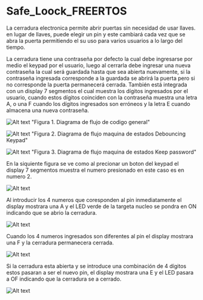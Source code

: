 # Safe_Loock_FREERTOS

La cerradura electronica permite abrir puertas sin necesidad de usar llaves. en lugar de llaves, puede elegir un pin y este cambiará cada vez que se abra la puerta permitiendo el su uso para varios usuarios a lo largo del tiempo.

La cerradura tiene una contraseña por defecto la cual debe ingresarse por medio el keypad por el usuario, luego al cerrarla debe ingresar una nueva contraseña la cual será guardada hasta que sea abierta nuevamente, si la contraseña ingresada corresponde a la guardada se abrirá la puerta pero si no corresponde la puerta permanecerá cerrada. También está integrada con un display 7 segmentos el cual muestra los dígitos ingresados por el usuario,  cuando estos dígitos coinciden con la contraseña muestra una letra A, o una F cuando los dígitos ingresados son erróneos y la letra E cuando almacena una nueva contraseña.

![Alt text](/Safe_Look_Diagram.png?raw=true "Safe Look Diagram") 
"Figura 1. Diagrama de flujo de codigo general"

![Alt text](/Debouncing_Keypad.png?raw=true "Debouncing Keypad") 
"Figura 2. Diagrama de flujo maquina de estados Debouncing Keypad"

![Alt text](/Keep_password.png?raw=true "Keep password") 
"Figura 3. Diagrama de flujo maquina de estados Keep password"

En la siquiente figura se ve como al precionar un boton del keypad el display 7 segmentos muestra el numero presionado en este caso es en numero 2.


![Alt text](/Prest_keypad.jpeg?raw=true "Prest keypad") 


Al introducir los 4 numeros que coresponden al pin inmediatamente el display mostrara una A y el LED verde de la targeta nucleo se pondra en ON indicando que se abrio la cerradura. 


![Alt text](/Unloock.jpeg?raw=true "Unloock") 


Cuando los 4 numeros ingresados son diferentes al pin el display mostrara una F y la cerradura permanecera cerrada.


![Alt text](/loock.jpeg?raw=true "loock")


Si la cerradura esta abierta y se introduce una combinación de 4 dígitos estos pasaran a ser el nuevo pin, el display mostrara una E y el LED pasara a OF indicando que la cerradura se a cerrado.


![Alt text](/Save_new_password.jpeg?raw=true "Save new password") 
